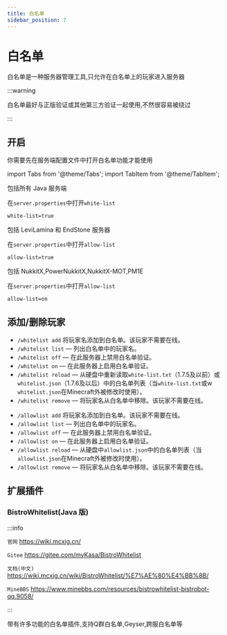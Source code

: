 ```yaml
---
title: 白名单
sidebar_position: 7
---
```


# 白名单

白名单是一种服务器管理工具,只允许在白名单上的玩家进入服务器

:::warning

白名单最好与正版验证或其他第三方验证一起使用,不然很容易被绕过

:::

## 开启

你需要先在服务端配置文件中打开白名单功能才能使用

import Tabs from '@theme/Tabs';
import TabItem from '@theme/TabItem';

<Tabs queryString="open">
<TabItem value="java" label="Java 服务器">

包括所有 Java 服务端

在`server.properties`中打开`white-list`

```
white-list=true
```

</TabItem>
<TabItem value="bedrock" label="BDS 服务器">

包括 LeviLamina 和 EndStone 服务器

在`server.properties`中打开`allow-list`

```
allow-list=true
```

</TabItem>
<TabItem value="nukkit" label="NukkitX 服务器">

包括 NukkitX,PowerNukkitX,NukkitX-MOT,PM1E

在`server.properties`中打开`allow-list`

```
allow-list=on
```

</TabItem>
</Tabs>

## 添加/删除玩家

<Tabs queryString="command">
<TabItem value="java" label="Java 服务器">

* `/whitelist add`  将玩家名添加到白名单。该玩家不需要在线。
* `/whitelist list` — 列出白名单中的玩家名。
* `/whitelist off` — 在此服务器上禁用白名单验证。
* `/whitelist on` — 在此服务器上启用白名单验证。
* `/whitelist reload` —
  从硬盘中重新读取`white-list.txt`（1.7.5及以前）或`whitelist.json`（1.7.6及以后）中的白名单列表（当`white-list.txt`或w
  `whitelist.json`在Minecraft外被修改时使用）。
* `/whitelist remove` — 将玩家名从白名单中移除。该玩家不需要在线。

</TabItem>
<TabItem value="bedrock" label="基岩版服务器">

* `/allowlist add`  将玩家名添加到白名单。该玩家不需要在线。
* `/allowlist list` — 列出白名单中的玩家名。
* `/allowlist off` — 在此服务器上禁用白名单验证。
* `/allowlist on` — 在此服务器上启用白名单验证。
* `/allowlist reload` —
  从硬盘中`allowlist.json`中的白名单列表（当`allowlist.json`在Minecraft外被修改时使用）。
* `/allowlist remove` — 将玩家名从白名单中移除。该玩家不需要在线。

</TabItem>
</Tabs>

## 扩展插件

### BistroWhitelist(Java 版)

:::info

`官网` https://wiki.mcxjg.cn/

`Gitee` https://gitee.com/myKasa/BistroWhitelist

`文档(中文)` https://wiki.mcxjg.cn/wiki/BistroWhitelist/%E7%AE%80%E4%BB%8B/

`MineBBS` https://www.minebbs.com/resources/bistrowhitelist-bistrobot-qq.9058/

:::

带有许多功能的白名单插件,支持Q群白名单,Geyser,跨服白名单等
